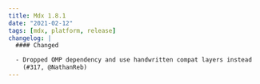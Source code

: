 ```yaml
---
title: Mdx 1.8.1
date: "2021-02-12"
tags: [mdx, platform, release]
changelog: |
  #### Changed

  - Dropped OMP dependency and use handwritten compat layers instead
    (#317, @NathanReb)
---
```

